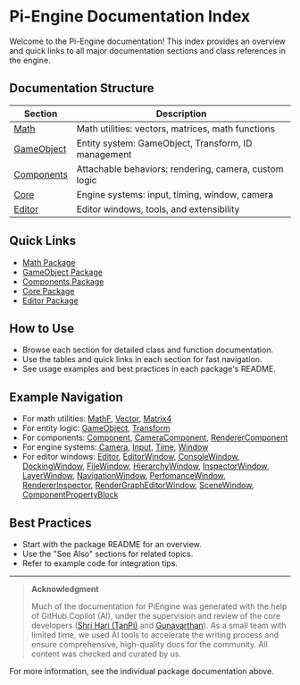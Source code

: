 # Pi-Engine Documentation Index

Welcome to the Pi-Engine documentation! This index provides an overview and quick links to all major documentation sections and class references in the engine.

## Documentation Structure

| Section      | Description                                      |
|--------------|--------------------------------------------------|
| [Math](Math/README.md)         | Math utilities: vectors, matrices, math functions      |
| [GameObject](GameObject/README.md) | Entity system: GameObject, Transform, ID management    |
| [Components](Components/README.md)  | Attachable behaviors: rendering, camera, custom logic  |
| [Core](Core/README.md)         | Engine systems: input, timing, window, camera         |
| [Editor](Editor/README.md)     | Editor windows, tools, and extensibility              |

## Quick Links
- [Math Package](Math/README.md)
- [GameObject Package](GameObject/README.md)
- [Components Package](Components/README.md)
- [Core Package](Core/README.md)
- [Editor Package](Editor/README.md)

## How to Use
- Browse each section for detailed class and function documentation.
- Use the tables and quick links in each section for fast navigation.
- See usage examples and best practices in each package's README.

## Example Navigation
- For math utilities: [MathF](Math/MathF.md), [Vector](Math/Vector.md), [Matrix4](Math/Matrix4.md)
- For entity logic: [GameObject](GameObject/GameObject.md), [Transform](GameObject/Transform.md)
- For components: [Component](Components/Component.md), [CameraComponent](Components/CameraComponent.md), [RendererComponent](Components/RendererComponent.md)
- For engine systems: [Camera](Core/Camera.md), [Input](Core/Input.md), [Time](Core/Time.md), [Window](Core/Window.md)
- For editor windows: [Editor](Editor/Editor.md), [EditorWindow](Editor/EditorWindow.md), [ConsoleWindow](Editor/ConsoleWindow.md), [DockingWindow](Editor/DockingWindow.md), [FileWindow](Editor/FileWindow.md), [HierarchyWindow](Editor/HierarchyWindow.md), [InspectorWindow](Editor/InspectorWindow.md), [LayerWindow](Editor/LayerWindow.md), [NavigationWindow](Editor/NavigationWindow.md), [PerfomanceWindow](Editor/PerfomanceWindow.md), [RendererInspector](Editor/RendererInspector.md), [RenderGraphEditorWindow](Editor/RenderGraphEditorWindow.md), [SceneWindow](Editor/SceneWindow.md), [ComponentPropertyBlock](Editor/ComponentPropertyBlock.md)

## Best Practices
- Start with the package README for an overview.
- Use the "See Also" sections for related topics.
- Refer to example code for integration tips.

---

> **Acknowledgment**
>
> Much of the documentation for PiEngine was generated with the help of GitHub Copilot (AI), under the supervision and review of the core developers ([Shri Hari (TanPi)](https://github.com/ItsTanPI) and [Gunavarthan](https://github.com/Gunavarthan)).
> As a small team with limited time, we used AI tools to accelerate the writing process and ensure comprehensive, high-quality docs for the community. All content was checked and curated by us.

For more information, see the individual package documentation above.
    